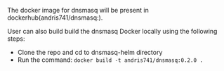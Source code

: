 The docker image for dnsmasq will be present in dockerhub(andris741/dnsmasq:<tag>). 
     
User can also build build the dnsmasq Docker locally using the following steps:
- Clone the repo and cd to dnsmasq-helm directory
- Run the command: `docker build -t andris741/dnsmasq:0.2.0 .`

